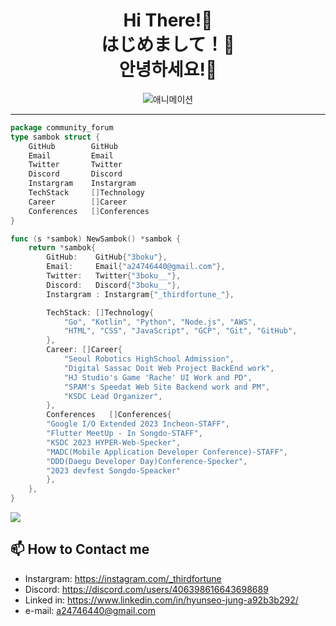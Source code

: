 <div style="text-align:center">
<h1>Hi There!👋<br> はじめまして！👋<br> 안녕하세요!👋</h1>

![애니메이션](https://media.tenor.com/TCMWkxIkF9IAAAAC/dancing-gopher.gif)

</div>

---

```go
package community_forum
type sambok struct {
	GitHub        GitHub
	Email         Email
	Twitter       Twitter
	Discord       Discord
	Instargram    Instargram
	TechStack     []Technology
	Career        []Career
	Conferences   []Conferences
}

func (s *sambok) NewSambok() *sambok {
	return *sambok{
		GitHub:    GitHub{"3boku"},
		Email:     Email{"a24746440@gmail.com"},
		Twitter:   Twitter{"3boku__"},
		Discord:   Discord{"3boku__"},
		Instargram : Instargram{"_thirdfortune_"},

		TechStack: []Technology{
			"Go", "Kotlin", "Python", "Node.js", "AWS",
			"HTML", "CSS", "JavaScript", "GCP", "Git", "GitHub",
		},
		Career: []Career{
			"Seoul Robotics HighSchool Admission",
			"Digital Sassac Doit Web Project BackEnd work",
			"HJ Studio's Game 'Rache' UI Work and PD",
			"SPAM's Speedat Web Site Backend work and PM",
			"KSDC Lead Organizer",
		},
		Conferences   []Conferences{
		"Google I/O Extended 2023 Incheon-STAFF",
		"Flutter MeetUp - In Songdo-STAFF",
		"KSDC 2023 HYPER-Web-Specker",
		"MADC(Mobile Application Developer Conference)-STAFF",
		"DDD(Daegu Developer Day)Conference-Specker",
		"2023 devfest Songdo-Speacker"
		},
	},
}
```

<img align="center"
        src="https://github-readme-stats.vercel.app/api?username=3boku&show_icons=true&theme=radical"
      />

## 📫 How to Contact me
- Instargram: https://instagram.com/_thirdfortune
- Discord: https://discord.com/users/406398616643698689
- Linked in: https://www.linkedin.com/in/hyunseo-jung-a92b3b292/
- e-mail: a24746440@gmail.com
